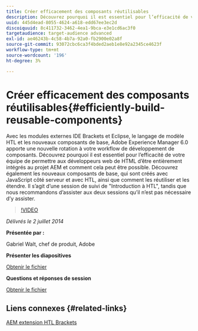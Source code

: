 ```yaml
---
title: Créer efficacement des composants réutilisables
description: Découvrez pourquoi il est essentiel pour l’efficacité de votre équipe de permettre aux développeurs web de HTML d’être entièrement intégrés au projet AEM et comment cela peut être possible. Découvrez également les nouveaux composants de base, qui sont créés avec JavaScript côté serveur et avec HTL, ainsi que comment les réutiliser et les étendre.
uuid: 445d4ead-8055-4624-a618-edd67ee3ec2d
discoiquuid: 8c411732-3462-4ea1-9bca-e3e1cd6ac3f0
targetaudience: target-audience advanced
exl-id: ae46243b-4c58-4b7a-92a0-fb2900e02a8f
source-git-commit: 93072cbc6ca3f4bded2aeb1e8e92a2345ce4623f
workflow-type: tm+mt
source-wordcount: '196'
ht-degree: 3%

---
```


# Créer efficacement des composants réutilisables{#efficiently-build-reusable-components}

Avec les modules externes IDE Brackets et Eclipse, le langage de modèle HTL et les nouveaux composants de base, Adobe Experience Manager 6.0 apporte une nouvelle rotation à votre workflow de développement de composants. Découvrez pourquoi il est essentiel pour l’efficacité de votre équipe de permettre aux développeurs web de HTML d’être entièrement intégrés au projet AEM et comment cela peut être possible. Découvrez également les nouveaux composants de base, qui sont créés avec JavaScript côté serveur et avec HTL, ainsi que comment les réutiliser et les étendre. Il s’agit d’une session de suivi de &quot;Introduction à HTL&quot;, tandis que nous recommandons d’assister aux deux sessions qu’il n’est pas nécessaire d’y assister.

>[!VIDEO](https://video.tv.adobe.com/v/19503/?quality=9)

*Délivrés le 2 juillet 2014*

**Présentée par :**

Gabriel Walt, chef de produit, Adobe

**Présenter les diapositives**

[Obtenir le fichier](assets/efficiently-build-reusable-components.pdf)

**Questions et réponses de session**

[Obtenir le fichier](assets/efficiently-build-reusable-components-q-a.pdf)

## Liens connexes {#related-links}

[AEM extension HTL Brackets](https://github.com/Adobe-Marketing-Cloud/aem-brackets-extension#AEM6#BeautifulMarkup)

<!--
[Get back to the Overview](https://helpx.adobe.com/experience-manager/kt/eseminars/gems/aem-index.html)
-->
